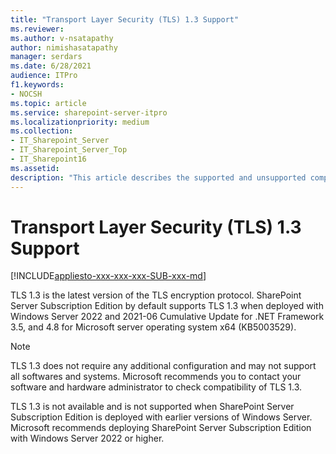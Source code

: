 ```yaml
---
title: "Transport Layer Security (TLS) 1.3 Support"
ms.reviewer: 
ms.author: v-nsatapathy
author: nimishasatapathy
manager: serdars
ms.date: 6/28/2021
audience: ITPro
f1.keywords:
- NOCSH
ms.topic: article
ms.service: sharepoint-server-itpro
ms.localizationpriority: medium
ms.collection:
- IT_Sharepoint_Server
- IT_Sharepoint_Server_Top
- IT_Sharepoint16
ms.assetid: 
description: "This article describes the supported and unsupported components on Transport Layer Security (TLS) protocol version 1.3."
---
```


# Transport Layer Security (TLS) 1.3 Support

[!INCLUDE[appliesto-xxx-xxx-xxx-SUB-xxx-md](../includes/appliesto-xxx-xxx-xxx-SUB-xxx-md.md)]

TLS 1.3 is the latest version of the TLS encryption protocol. SharePoint Server Subscription Edition by default supports TLS 1.3 when deployed with Windows Server 2022 and 2021-06 Cumulative Update for .NET Framework 3.5, and 4.8 for Microsoft server operating system x64 (KB5003529).

> [!NOTE]
> TLS 1.3 does not require any additional configuration and may not support all softwares and systems. Microsoft recommends you to contact your software and hardware administrator to check compatibility of TLS 1.3.
>
> TLS 1.3 is not available and is not supported when SharePoint Server Subscription Edition is deployed with earlier versions of Windows Server. Microsoft recommends deploying SharePoint Server Subscription Edition with Windows Server 2022 or higher.
